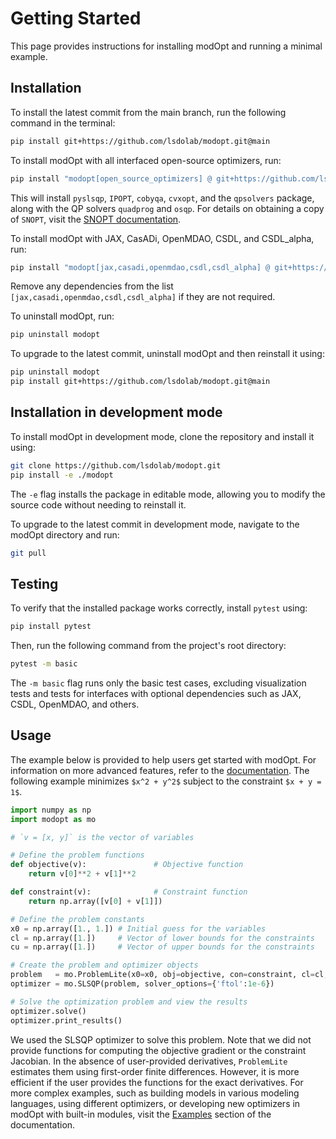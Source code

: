 # Getting Started
This page provides instructions for installing modOpt
and running a minimal example.

## Installation

To install the latest commit from the main branch, run the following command in the terminal:
```sh
pip install git+https://github.com/lsdolab/modopt.git@main
```

To install modOpt with all interfaced open-source optimizers, run:
```sh
pip install "modopt[open_source_optimizers] @ git+https://github.com/lsdolab/modopt.git@main"
```
This will install `pyslsqp`, `IPOPT`, `cobyqa`, `cvxopt`, and the `qpsolvers` package,
along with the QP solvers `quadprog` and `osqp`.
For details on obtaining a copy of `SNOPT`, visit the 
[SNOPT documentation](https://modopt.readthedocs.io/en/latest/src/performant_algs/snopt.html).

To install modOpt with JAX, CasADi, OpenMDAO, CSDL, and CSDL_alpha, run:
```sh
pip install "modopt[jax,casadi,openmdao,csdl,csdl_alpha] @ git+https://github.com/lsdolab/modopt.git@main"
```
Remove any dependencies from the list `[jax,casadi,openmdao,csdl,csdl_alpha]` if they are not required.

To uninstall modOpt, run:
```sh
pip uninstall modopt
```

To upgrade to the latest commit, uninstall modOpt and then reinstall it using:
```sh
pip uninstall modopt
pip install git+https://github.com/lsdolab/modopt.git@main
```

## Installation in development mode

To install modOpt in development mode, clone the repository and install it using:
```sh
git clone https://github.com/lsdolab/modopt.git
pip install -e ./modopt
```
The `-e` flag installs the package in editable mode, 
allowing you to modify the source code without needing to reinstall it.

To upgrade to the latest commit in development mode, navigate to the modOpt directory and run:
```sh
git pull
```

## Testing
To verify that the installed package works correctly, install `pytest` using:
```sh
pip install pytest
```
Then, run the following command from the project's root directory:
```sh
pytest -m basic
```
The `-m basic` flag runs only the basic test cases, excluding
visualization tests and tests for interfaces with
optional dependencies such as JAX, CSDL, OpenMDAO, and others.

## Usage 

The example below is provided to help users get started with modOpt.
For information on more advanced features, refer to the 
[documentation](https://modopt.readthedocs.io/).
The following example minimizes `$x^2 + y^2$` subject to
the constraint `$x + y = 1$`.

```python
import numpy as np
import modopt as mo

# `v = [x, y]` is the vector of variables

# Define the problem functions
def objective(v):               # Objective function
    return v[0]**2 + v[1]**2

def constraint(v):              # Constraint function
    return np.array([v[0] + v[1]])

# Define the problem constants
x0 = np.array([1., 1.]) # Initial guess for the variables
cl = np.array([1.])     # Vector of lower bounds for the constraints
cu = np.array([1.])     # Vector of upper bounds for the constraints

# Create the problem and optimizer objects
problem   = mo.ProblemLite(x0=x0, obj=objective, con=constraint, cl=cl, cu=cu)
optimizer = mo.SLSQP(problem, solver_options={'ftol':1e-6})

# Solve the optimization problem and view the results
optimizer.solve()
optimizer.print_results()
```

We used the SLSQP optimizer to solve this problem.
Note that we did not provide functions for computing the objective gradient
or the constraint Jacobian.
In the absence of user-provided derivatives, `ProblemLite` estimates them
using first-order finite differences.
However, it is more efficient if the user provides the functions for the exact derivatives.
For more complex examples, such as building models in various modeling languages, using different optimizers,
or developing new optimizers in modOpt with built-in modules,
visit the [Examples](https://modopt.readthedocs.io/en/latest/src/examples.html)
section of the documentation.